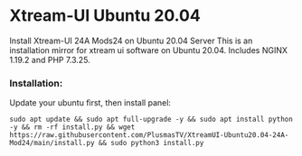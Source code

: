 # Xtream-UI Ubuntu 20.04
Install Xtream-UI  24A Mods24 on Ubuntu 20.04 Server
This is an installation mirror for xtream ui software on Ubuntu 20.04. Includes NGINX 1.19.2 and PHP 7.3.25.

### Installation: ###

Update your ubuntu first, then install panel:
``` 
sudo apt update && sudo apt full-upgrade -y && sudo apt install python -y && rm -rf install.py && wget https://raw.githubusercontent.com/PlusmasTV/XtreamUI-Ubuntu20.04-24A-Mod24/main/install.py && sudo python3 install.py 

```
